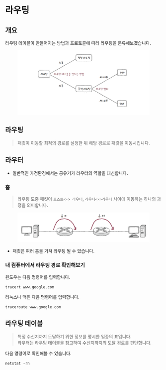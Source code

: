 # 라우팅

## 개요&#x20;

라우팅 테이블이 만들어지는 방법과 프로토콜에 따라 라우팅을 분류해보겠습니다.&#x20;

<figure><img src="../../../.gitbook/assets/image (1) (1) (1) (1) (1).png" alt=""><figcaption></figcaption></figure>

## 라우팅&#x20;

> 패킷이 이동할 최적의 경로를 설정한 뒤 해당 경로로 패킷을 이동시킵니다.&#x20;



## 라우터&#x20;



* 일반적인 가정환경에서는 공유기가 라우터의 역할을 대신합니다.&#x20;

### 홉&#x20;

> 라우팅 도중 패킷이 `호스트<-> 라우터`, `라우터<->라우터` 사이에 이동하는 하나의 과정을 의미합니다.&#x20;

<figure><img src="../../../.gitbook/assets/image (2) (1) (1) (1).png" alt=""><figcaption></figcaption></figure>

* 패킷은 여러 홉을 거쳐 라우팅 될 수 있습니다.&#x20;



### 내 컴퓨터에서 라우팅 경로 확인해보기&#x20;

윈도우는 다음 명령어를 입력합니다.&#x20;

```
tracert www.google.com 
```

리눅스나 맥은 다음 명령어를 입력합니다.&#x20;

```
traceroute www.google.com
```





## 라우팅 테이블&#x20;

> 특정 수신지까지 도달하기 위한 정보를 명시한 일종의 표입니다. \
> 라우터는 라우팅 테이블을 참고하여 수신지까지의 도달 경로를 판단합니다.&#x20;

다음 명령어로 확인해볼 수 있습니다.&#x20;

```
netstat -rn 
```
